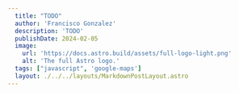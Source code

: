 ```yaml
---
  title: "TODO"
  author: 'Francisco Gonzalez'
  description: 'TODO'
  publishDate: 2024-02-05
  image:
    url: 'https://docs.astro.build/assets/full-logo-light.png'
    alt: 'The full Astro logo.'
  tags: ["javascript", 'google-maps']
  layout: ./../../layouts/MarkdownPostLayout.astro
---
```


<!-- # TODO -->